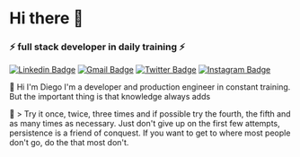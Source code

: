 # Hi there 👋

### ⚡ full stack developer in daily training ⚡

[![Linkedin Badge](https://img.shields.io/badge/-LinkedIn-6633cc?style=flat-square&logo=Linkedin&logoColor=white&link=https://www.linkedin.com/in/diego-bayerl-hupp-2b39801b2//)](https://www.linkedin.com/in/diego-bayerl-hupp-2b39801b2/)
[![Gmail Badge](https://img.shields.io/badge/-Gmail-6633cc?style=flat-square&logo=Gmail&logoColor=white&link=mailto:dbayerlhupp@gmail.com)](mailto:dbayerlhupp@gmail.com)
[![Twitter Badge](https://img.shields.io/badge/-@diego_hupp-6633cc?style=flat-square&labelColor=6633cc&logo=x&logoColor=white&link=https://x.com/diego_hupp)](https://x.com/diego_hupp)
[![Instagram Badge](https://img.shields.io/badge/-intagran-6633cc?style=flat-square&logo=Instagram&logoColor=white&link=https://www.instagram.com/diegobayerlhupp/)](https://www.instagram.com/diegobayerlhupp/)

 🔭 Hi I'm Diego
    I'm a developer and production engineer in constant training. But the important thing is that knowledge always adds
 
🚀 > Try it once, twice, three times and if possible try the fourth, the fifth and as many times as necessary. Just don't give up on the first few attempts, persistence is a friend of conquest. If you want to get to where most people don't go, do the that most don't.
